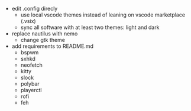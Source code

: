 + edit .config direcly
    + use local vscode themes instead of leaning on vscode marketplace (.vsix)
    + sync all software with at least two themes: light and dark
+ replace nautilus with nemo
    + change gtk theme
+ add requirements to README.md
    + bspwm
    + sxhkd
    + neofetch
    + kitty
    + slock
    + polybar
    + playerctl
    + rofi
    + feh